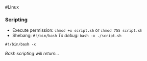 #Linux 
### Scripting
- Execute permission: `chmod +x script.sh` or `chmod 755 script.sh`
- Shebang: `#!/bin/bash`
*To debug:*
`bash -x ./script.sh`
```shell
#!/bin/bash -x 
```
*Bash scripting will return...*